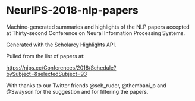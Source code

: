 # NeurIPS-2018-nlp-papers
Machine-generated summaries and highlights of the NLP papers accepted at Thirty-second Conference on Neural Information Processing Systems. 

Generated with the Scholarcy Highlights API.

Pulled from the list of papers at:

https://nips.cc/Conferences/2018/Schedule?bySubject=&selectedSubject=93

With thanks to our Twitter friends @seb_ruder, @thembani_p and @Swayson for the suggestion and for filtering the papers.
